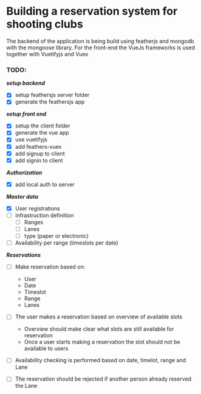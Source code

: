 # **Building a reservation system for shooting clubs**

The backend of the application is being build using featherjs and mongodb with the mongoose library.
For the front-end the VueJs frameworks is used together with Vuetifyjs and Vuex

### TODO:

_**setup backend**_

- [x] setup feathersjs server folder
- [x] generate the feathersjs app

_**setup front end**_

- [x] setup the client folder
- [x] generate the vue app
- [x] use vuetifyjs
- [x] add feathers-vuex
- [x] add signup to client
- [x] add signin to client

_**Authorization**_

- [x] add local auth to server

_**Master data**_

- [x] User registrations
- [ ] infrastruction definition
  - [ ] Ranges
  - [ ] Lanes
  - [ ] type (paper or electronic)
- [ ] Availability per range (timeslots per date)

_**Reservations**_

- [ ] Make reservation based on:

  - User
  - Date
  - Timeslot
  - Range
  - Lanes

- [ ] The user makes a reservation based on overview of available slots
  - Overview should make clear what slots are still available for reservation
  - Once a user starts making a reservation the slot should not be available to users
- [ ] Availability checking is performed based on date, timelot, range and Lane
- [ ] The reservation should be rejected if another person already reserved the Lane
